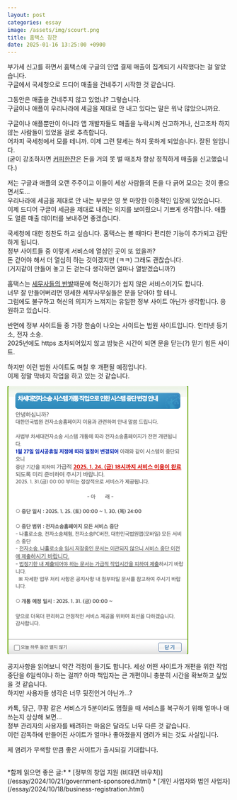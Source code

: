 ```yaml
---
layout: post
categories: essay
image: /assets/img/scourt.png
title: 홈택스 칭찬
date: 2025-01-16 13:25:00 +0900
---
```


부가세 신고를 하면서 홈택스에 구글의 인앱 결제 매출이 집계되기 시작했다는 걸 알았습니다.  
구글에서 국세청으로 드디어 매출을 건네주기 시작한 것 같습니다.

그동안은 매출을 건네주지 않고 있었냐? 그렇습니다.  
구글이나 애플이 우리나라에 세금을 제대로 안 내고 있다는 말은 워낙 많았으니까요.

구글이나 애플뿐만이 아니라 앱 개발자들도 매출을 누락시켜 신고하거나, 신고조차 하지 않는 사람들이 있었을 걸로 추측합니다.  
어차피 국세청에서 모를 테니까. 이제 그런 탈세는 하지 못하게 되었습니다. 잘된 일입니다.  
(굳이 강조하자면 [커피한잔](https://withcoffee.app/)은 돈을 거의 못 벌 때조차 항상 정직하게 매출을 신고했습니다.)

저는 구글과 애플의 오랜 주주이고 이들이 세상 사람들의 돈을 다 긁어 모으는 것이 좋으면서도...   
우리나라에 세금을 제대로 안 내는 부분은 영 못 마땅한 이중적인 입장에 있었습니다.  
이제 드디어 구글이 세금을 제대로 내려는 의지를 보여줬으니 기쁘게 생각합니다. 애플도 얼른 매출 데이터를 보내주면 좋겠습니다.

국세청에 대한 칭찬도 하고 싶습니다. 홈택스는 볼 때마다 편리한 기능이 추가되고 감탄하게 됩니다.  
정부 사이트들 중 이렇게 서비스에 열심인 곳이 또 있을까?  
돈 걷어야 해서 더 열심히 하는 것이겠지만 (ㅋㅋ) 그래도 괜찮습니다.  
(거지같이 만들어 놓고 돈 걷는다 생각하면 얼마나 열받겠습니까?)

홈택스는 [세무사들의 반발](https://www.sejungilbo.com/news/articleView.html?idxno=44309)때문에 혁신하기가 쉽지 않은 서비스이기도 합니다.  
너무 잘 만들어버리면 영세한 세무사무실들은 문을 닫아야 할 테니.  
그럼에도 불구하고 혁신의 의지가 느껴지는 유일한 정부 사이트 아닌가 생각합니다. 응원하고 있습니다.

반면에 정부 사이트들 중 가장 한숨이 나오는 사이트는 법원 사이트입니다. 인터넷 등기소, 전자 소송.  
2025년에도 https 조차되어있지 않고 밤늦은 시간이 되면 문을 닫는(?) 믿기 힘든 사이트.

하지만 이런 법원 사이트도 며칠 후 개편될 예정입니다.  
이제 정말 막바지 작업을 하고 있는 것 같습니다.

![법원 사이트 개편](/assets/img/scourt.png)

공지사항을 읽어보니 약간 걱정이 들기도 합니다.
세상 어떤 사이트가 개편을 위한 작업 중단을 6일씩이나 하는 걸까? 아마 책임자는 큰 개편이니 충분히 시간을 확보하고 싶었을 것 같습니다.  
하지만 사용자들 생각은 너무 뒷전인거 아닌가...?

카톡, 당근, 쿠팡 같은 서비스가 5분이라도 멈췄을 때 서비스를 복구하기 위해 얼마나 애쓰는지 상상해 보면...  
정부 관리자의 사용자를 배려하는 마음은 달라도 너무 다른 것 같습니다.  
이런 감독하에 만들어진 사이트가 얼마나 좋아졌을지 염려가 되는 것도 사실입니다.

제 염려가 무색할 만큼 좋은 사이트가 출시되길 기대합니다.  

<br>
*함께 읽으면 좋은 글:*
* [정부의 창업 지원 (비대면 바우처)](/essay/2024/10/21/government-sponsored.html)
* [개인 사업자와 법인 사업자](/essay/2024/10/18/business-registration.html)
